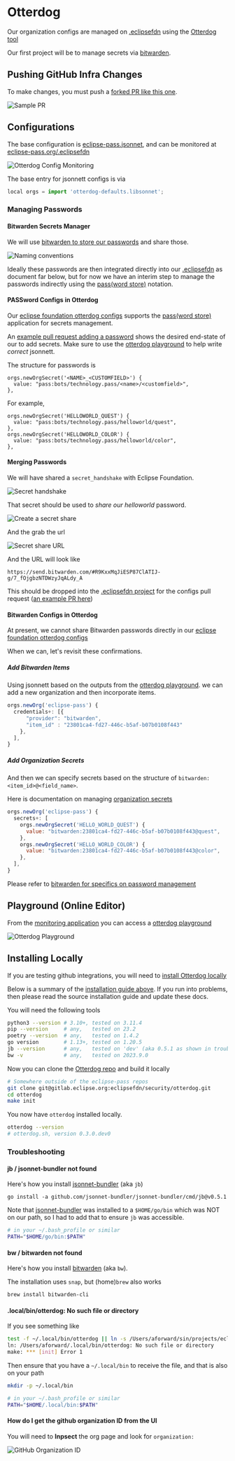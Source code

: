 # Otterdog

Our organization configs are managed on [.eclipsefdn](https://github.com/eclipse-pass/.eclipsefdn)
using the [Otterdog tool](https://gitlab.eclipse.org/eclipsefdn/security/otterdog)

Our first project will be to manage secrets via [bitwarden](/docs/infra/bitwarden.md).

## Pushing GitHub Infra Changes

To make changes, you must push a [forked PR like this one](https://github.com/eclipse-pass/.eclipsefdn/pull/1).

![Sample PR](/docs/assets/otterdog/otterdog_sample_pr.png)


## Configurations

The base configuration is [eclipse-pass.jsonnet](https://github.com/eclipse-pass/.eclipsefdn/blob/main/otterdog/eclipse-pass.jsonnet),
and can be monitored at [eclipse-pass.org/.eclipsefdn](https://eclipse-pass.org/.eclipsefdn/)

![Otterdog Config Monitoring](/docs/assets/otterdog/dashboard.png)

The base entry for jsonnett configs is via

```javascript
local orgs = import 'otterdog-defaults.libsonnet';
```

### Managing Passwords

#### Bitwarden Secrets Manager

We will use
[bitwarden to store our passwords](/docs/infra/bitwarden.md)
and share those.

![Naming conventions](/docs/assets/bitwarden/naming_conventions.png)

Ideally these passwords are then integrated directly into our
[.eclipsefdn](https://github.com/eclipse-pass/.eclipsefdn) as document
far below, but for now we have an interim step to manage the
passwords indirectly using the [pass(word store)](https://www.passwordstore.org)
notation.

#### PASSword Configs in Otterdog

Our
[eclipse foundation otterdog configs](https://gitlab.eclipse.org/eclipsefdn/security/otterdog#bitwarden)
supports the [pass(word store)](https://www.passwordstore.org) application for secrets management.

An [example pull request adding a password](https://github.com/eclipse-pass/.eclipsefdn/pull/1) shows
the desired end-state of our to add secrets.  Make sure to use the
[otterdog playground](http://eclipse-pass.org/.eclipsefdn/playground/)
to help write _correct_ jsonnett.

The structure for passwords is

```jsonnett
orgs.newOrgSecret('<NAME>_<CUSTOMFIELD>') {
  value: "pass:bots/technology.pass/<name>/<customfield>",
},
```

For example,

```jsonnett
orgs.newOrgSecret('HELLOWORLD_QUEST') {
  value: "pass:bots/technology.pass/helloworld/quest",
},
orgs.newOrgSecret('HELLOWORLD_COLOR') {
  value: "pass:bots/technology.pass/helloworld/color",
},
```

#### Merging Passwords

We will have shared a `secret_handshake` with Eclipse Foundation.

![Secret handshake](/docs/assets/bitwarden/secret_handshake.png)

That secret should be used to _share our helloworld_ password.

![Create a secret share](/docs/assets/bitwarden/create_secret_share.png)

And the grab the url

![Secret share URL](/docs/assets/bitwarden/secret_share_url.png)

And the URL will look like

```
https://send.bitwarden.com/#R9KxxMqJiESP87ClATIJ-g/7_fOjgbzNTDWzyJqALdy_A
```

This should be dropped into the [.eclipsefdn project](https://github.com/eclipse-pass/.eclipsefdn)
for the configs pull request ([an example PR here](https://github.com/eclipse-pass/.eclipsefdn/pull/1))


#### Bitwarden Configs in Otterdog

At present, we cannot share Bitwarden passwords directly in our
[eclipse foundation otterdog configs](https://gitlab.eclipse.org/eclipsefdn/security/otterdog#bitwarden)

When we can, let's revisit these confirmations.

##### Add Bitwarden Items

Using jsonnett based on the outputs from the
[otterdog playground](http://eclipse-pass.org/.eclipsefdn/playground/).
we can add a new organization and then incorporate items.

```javascript
orgs.newOrg('eclipse-pass') {
  credentials+: [{
      "provider": "bitwarden",
      "item_id" : "23801ca4-fd27-446c-b5af-b07b0108f443"
    },
  ],
}
```

##### Add Organization Secrets

And then we can specify secrets based on the structure of `bitwarden:<item_id>@<field_name>`.

Here is documentation on managing [organization secrets](https://otterdog.readthedocs.io/en/latest/reference/organization/secret/)

```javascript
orgs.newOrg('eclipse-pass') {
  secrets+: [
    orgs.newOrgSecret('HELLO_WORLD_QUEST') {
      value: "bitwarden:23801ca4-fd27-446c-b5af-b07b0108f443@quest",
    },
    orgs.newOrgSecret('HELLO_WORLD_COLOR') {
      value: "bitwarden:23801ca4-fd27-446c-b5af-b07b0108f443@color",
    },
  ],
}
```

Please refer to [bitwarden for specifics on password management](/docs/infra/bitwarden.md)

## Playground (Online Editor)

From the [monitoring application](https://eclipse-pass.org/.eclipsefdn/) you can access a [otterdog playground](http://eclipse-pass.org/.eclipsefdn/playground/)

![Otterdog Playground](/docs/assets/otterdog/playground.png)

## Installing Locally

If you are testing github integrations, you will need to [install Otterdog locally](https://otterdog.readthedocs.io/en/latest/install/)

Below is a summary of the [installation guide above](https://otterdog.readthedocs.io/en/latest/install/).
If you run into problems, then please read the source installation guide and update these docs.

You will need the following tools

```bash
python3 --version # 3.10+, tested on 3.11.4
pip --version     # any,   tested on 23.2
poetry --version  # any,   tested on 1.4.2
go version        # 1.13+, tested on 1.20.5
jb --version      # any,   tested on 'dev' (aka 0.5.1 as shown in troubleshooting below)
bw -v             # any,   tested on 2023.9.0
```

Now you can clone the [Otterdog repo](https://gitlab.eclipse.org/eclipsefdn/security/otterdog/)
and build it locally

```bash
# Somewhere outside of the eclipse-pass repos
git clone git@gitlab.eclipse.org:eclipsefdn/security/otterdog.git
cd otterdog
make init
```

You now have `otterdog` installed locally.

```bash
otterdog --version
# otterdog.sh, version 0.3.0.dev0
```

### Troubleshooting

#### jb / jsonnet-bundler not found

Here's how you install [jsonnet-bundler](https://github.com/jsonnet-bundler/jsonnet-bundler) (aka `jb`)

```
go install -a github.com/jsonnet-bundler/jsonnet-bundler/cmd/jb@v0.5.1
```

Note that [jsonnet-bundler](https://github.com/jsonnet-bundler/jsonnet-bundler) was installed to a `$HOME/go/bin` which was NOT
on our path, so I had to add that to ensure `jb` was accessible.

```bash
# in your ~/.bash_profile or similar
PATH="$HOME/go/bin:$PATH"
```

#### bw / bitwarden not found

Here's how you install [bitwarden](https://github.com/bitwarden/clients) (aka `bw`).

The installation uses `snap`, but (home)`brew` also works

```bash
brew install bitwarden-cli
```

#### .local/bin/otterdog: No such file or directory

If you see something like

```bash
test -f ~/.local/bin/otterdog || ln -s /Users/aforward/sin/projects/eclipse-pass/otterdog/otterdog.sh ~/.local/bin/otterdog
ln: /Users/aforward/.local/bin/otterdog: No such file or directory
make: *** [init] Error 1
```

Then ensure that you have a `~/.local/bin` to receive the file, and that is also on your path

```bash
mkdir -p ~/.local/bin

# in your ~/.bash_profile or similar
PATH="$HOME/.local/bin:$PATH"
```

#### How do I get the github organization ID from the UI

You will need to **Inpsect** the org page and look for `organization:`

![GitHub Organization ID](/docs/assets/github/ui_get_org_id.png)

